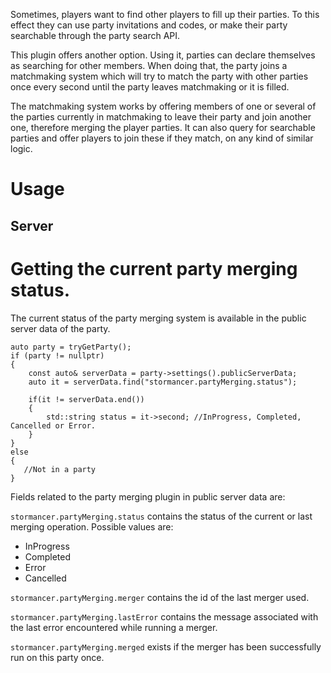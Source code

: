 Sometimes, players want to find other players to fill up their parties. To this effect they can use party invitations and codes, or make their party searchable through the party search API.

This plugin offers another option. Using it, parties can declare themselves as searching for other members. When doing that, the party joins a matchmaking system which will try to match the party with other parties once every second until the party leaves matchmaking or it is filled.

The matchmaking system works by offering members of one or several of the parties currently in matchmaking to leave their party and join another one, therefore merging the player parties. It can also query for searchable parties and offer players to join these if they match, on any kind of similar logic.

# Usage
## Server

# Getting the current party merging status.

The current status of the party merging system is available in the public server data of the party.

    auto party = tryGetParty();
    if (party != nullptr)
    {
        const auto& serverData = party->settings().publicServerData;
        auto it = serverData.find("stormancer.partyMerging.status");
        
        if(it != serverData.end())
        {
            std::string status = it->second; //InProgress, Completed, Cancelled or Error.
        }
    }
    else
    {
       //Not in a party
    }

Fields related to the party merging plugin in public server data are:

`stormancer.partyMerging.status` contains the status of the current or last merging operation. Possible values are:

- InProgress
- Completed
- Error
- Cancelled

`stormancer.partyMerging.merger` contains the id of the last merger used.

`stormancer.partyMerging.lastError` contains the message associated with the last error encountered while running a merger.

`stormancer.partyMerging.merged` exists if the merger has been successfully run on this party once.